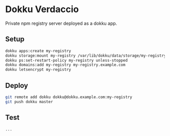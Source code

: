 # Dokku Verdaccio

Private npm registry server deployed as a dokku app.

## Setup

```bash
dokku apps:create my-registry
dokku storage:mount my-registry /var/lib/dokku/data/storage/my-registry:/verdaccio/storage
dokku ps:set-restart-policy my-registry unless-stopped
dokku domains:add my-registry my-registry.example.com
dokku letsencrypt my-registry
```

## Deploy

```bash
git remote add dokku dokku@dokku.example.com:my-registry
git push dokku master
```

## Test

```bash
...
```

